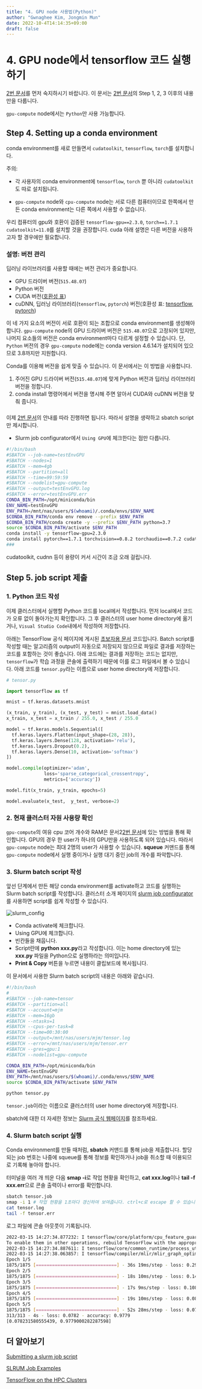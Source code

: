 ```yaml
---
title: "4. GPU node 사용법(Python)"
author: "Gwnaghee Kim, Jongmin Mun"
date: 2022-10-4T14:14:35+09:00
draft: false
---
```


# 4. GPU node에서 tensorflow 코드 실행하기

[2번 문서](https://hpc.stat.yonsei.ac.kr/docs/02_how-to-use-cpu-node_python/)를 먼저 숙지하시기 바랍니다. 이 문서는 [2번 문서](https://hpc.stat.yonsei.ac.kr/docs/02_how-to-use-cpu-node_python/)의 Step 1, 2, 3 이후의 내용만을 다룹니다.

`gpu-compute` node에서는 `Python`만 사용 가능합니다.

## Step 4. Setting up a conda environment

conda environment를 새로 만들면서 `cudatoolkit`, `tensorflow`, `torch`를 설치합니다. 

주의: 

- 각 사용자의 conda environment에 `tensorflow`, `torch` 뿐 아니라 `cudatoolkit`도 따로 설치됩니다.

- `gpu-compute` node와 `cpu-compute` node는 서로 다른 컴퓨터이므로 한쪽에서 만든 conda environment는 다른 쪽에서 사용할 수 없습니다.

우리 컴퓨터의 gpu와 호환이 검증된 `tensorflow-gpu==2.3.0`, `torch==1.7.1` `cudatoolkit=11.0`를 설치할 것을 권장합니다.  cuda 아래 설명은 다른 버전을 사용하고자 할 경우에만 필요합니다.

### 설명: 버전 관리

딥러닝 라이브러리를 사용할 때에는 버전 관리가 중요합니다. 

- GPU 드라이버 버전(`515.48.07`)
- Python 버전
- CUDA 버전([호환성 표](https://docs.nvidia.com/cuda/cuda-toolkit-release-notes/index.html))
- cuDNN, 딥러닝 라이브러리(`tensorflow`, `pytorch`) 버전(호환성 표: [tensorflow](https://www.tensorflow.org/install/source#gpu), [pytorch](https://pytorch.org/get-started/previous-versions/))

이 네 가지 요소의 버전이 서로 호환이 되는 조합으로 conda environment를 생성해야 합니다. `gpu-compute` node의 GPU 드라이버 버전은 `515.48.07`으로 고정되어 있지만, 나머지 요소들의 버전은 conda environment마다 다르게 설정할 수 있습니다. 단, `Python` 버전의 경우 `gpu-compute` node에는 conda version 4.6.14가 설치되어 있으므로 3.8까지만 지원합니다.

Conda를 이용해 버전을 쉽게 맞출 수 있습니다. 이 문서에서는 이 방법을 사용합니다.

1. 주어진 GPU 드라이버 버전(`515.48.07`)에 맞게 Python 버전과 딥러닝 라이브러리 버전을 정합니다.
2. conda install 명령어에서 버전을 명시해 주면 알아서 CUDA와 cuDNN 버전을 맞춰 줍니다.

### 

이제 [2번 문서](https://hpc.stat.yonsei.ac.kr/docs/02_how-to-use-cpu-node_python/)의 안내를 따라 진행하면 됩니다. 따라서 설명을 생략하고 sbatch script만 제시합니다.

- Slurm job configurator에서 `Using GPU`에 체크한다는 점만 다릅니다.

```bash
#!/bin/bash
#SBATCH --job-name=testEnvGPU
#SBATCH --nodes=1
#SBATCH --mem=4gb
#SBATCH --partition=all
#SBATCH --time=99:59:59
#SBATCH --nodelist=gpu-compute
#SBATCH --output=testEnvGPU.log
#SBATCH --error=testEnvGPU.err
CONDA_BIN_PATH=/opt/miniconda/bin
ENV_NAME=testEnvGPU
ENV_PATH=/mnt/nas/users/$(whoami)/.conda/envs/$ENV_NAME
$CONDA_BIN_PATH/conda env remove --prefix $ENV_PATH
$CONDA_BIN_PATH/conda create -y --prefix $ENV_PATH python=3.7
source $CONDA_BIN_PATH/activate $ENV_PATH
conda install -y tensorflow-gpu=2.3.0
conda install pytorch==1.7.1 torchvision==0.8.2 torchaudio==0.7.2 cudatoolkit=11.0 -c pytorch
### 
```

cudatoolkit, cudnn 등이 용량이 커서 시간이 조금 오래 걸립니다. 

## Step 5. job script 제출

### 1. Python 코드 작성

이제 클러스터에서 실행할 Python 코드를 local에서 작성합니다. 먼저 local에서 코드가 오류 없이 돌아가는지 확인합니다. 그 후 클러스터의 user home directory에 옮기거나, `Visual Studio Code`내에서 작성하여 저장합니다.

아래는 TensorFlow 공식 페이지에 게시된 [초보자용 문서](https://www.tensorflow.org/tutorials/quickstart/beginner?hl=ko) 코드입니다. Batch script를 작성할 때는 알고리즘의 output이 자동으로 저장되지 않으므로 파일로 결과를 저장하는 코드를 포함하는 것이 좋습니다. 아래 코드에는 결과를 저장하는 코드는 없지만, `tensorflow`가 학습 과정을 콘솔에 출력하기 때문에 이를 로그 파일에서 볼 수 있습니다. 아래 코드를 `tensor.py`라는 이름으로 user home directory에 저장합니다.

```python
# tensor.py

import tensorflow as tf

mnist = tf.keras.datasets.mnist

(x_train, y_train), (x_test, y_test) = mnist.load_data()
x_train, x_test = x_train / 255.0, x_test / 255.0

model = tf.keras.models.Sequential([
  tf.keras.layers.Flatten(input_shape=(28, 28)),
  tf.keras.layers.Dense(128, activation='relu'),
  tf.keras.layers.Dropout(0.2),
  tf.keras.layers.Dense(10, activation='softmax')
])

model.compile(optimizer='adam',
              loss='sparse_categorical_crossentropy',
              metrics=['accuracy'])

model.fit(x_train, y_train, epochs=5)

model.evaluate(x_test,  y_test, verbose=2)
```

### 2. 현재 클러스터 자원 사용량 확인

`gpu-compute`의 여유 cpu 코어 개수와 RAM은 문서2[2번 문서](https://hpc.stat.yonsei.ac.kr/docs/02_how-to-use-cpu-node_python/)에 있는 방법을 통해 확인합니다. 
GPU의 경우 한 user가 하나의 GPU만을 사용하도록 되어 있습니다. 따라서 `gpu-compute` node는 최대 2명의 user가 사용할 수 있습니다. **squeue** 커맨드를 통해 `gpu-compute` node에서 실행 중이거나 실행 대기 중인 job의 개수를 파악합니다.

### 3. Slurm batch script 작성

앞선 단계에서 만든 해당 conda environment를 activate하고 코드를 실행하는 Slurm batch script를 작성합니다. 클러스터 소개 페이지의 [slurm job configurator](https://hpc.stat.yonsei.ac.kr/tools/job-configurator.html)를 사용하면 script를 쉽게 작성할 수 있습니다. 

![slurm_config](/img/slurm_config.png)

- Conda activate에 체크합니다.
- Using GPU에 체크합니다.
- 빈칸들을 채웁니다.
- Script란에 **python xxx.py**라고 작성합니다. 이는 home directory에 있는 **xxx.py** 파일을 Python으로 실행하라는 의미입니다.
- **Print & Copy** 버튼을 누르면 내용이 클립보드에 복사됩니다. 

이 문서에서 사용한 Slurm batch script의 내용은 아래와 같습니다.

```bash
#!/bin/bash 
#
#SBATCH --job-name=tensor
#SBATCH --partition=all
#SBATCH --account=mjm
#SBATCH --mem=16gb
#SBATCH --ntasks=1
#SBATCH --cpus-per-task=8
#SBATCH --time=00:30:00
#SBATCH --output=/mnt/nas/users/mjm/tensor.log
#SBATCH --error=/mnt/nas/users/mjm/tensor.err
#SBATCH --gres=gpu:1
#SBATCH --nodelist=gpu-compute

CONDA_BIN_PATH=/opt/miniconda/bin
ENV_NAME=testEnvGPU
ENV_PATH=/mnt/nas/users/$(whoami)/.conda/envs/$ENV_NAME
source $CONDA_BIN_PATH/activate $ENV_PATH

python tensor.py
```

`tensor.job`이라는 이름으로 클러스터의 user home directory에 저장합니다.

sbatch에 대한 더 자세한 정보는 [Slurm 공식 웹페이지](https://slurm.schedmd.com/sbatch.html)를 참조하세요.

### 4. Slurm batch script 실행

Conda environment를 만들 때처럼, **sbatch** 커맨드를 통해 job을 제출합니다. 할당되는 job 번호는 나중에 squeue를 통해 정보를 확인하거나 job을 취소할 때 이용되므로 기록해 놓아야 합니다.

터미널을 여러 개 띄운 다음 **smap -i**로 작업 현황을 확인하고, **cat xxx.log**이나 **tail -f xxx.err**으로 콘솔 출력이나 error를 확인합니다.

```bash
sbatch tensor.job
smap -i 1 # 작업 현황을 1초마다 갱신하여 보여줍니다. ctrl+c로 escape 할 수 있습니다.
cat tensor.log
tail -f tensor.err
```

로그 파일에 콘솔 아웃풋이 기록됩니다.

```bash
2022-03-15 14:27:34.877232: I tensorflow/core/platform/cpu_feature_guard.cc:142] This TensorFlow binary is optimized with oneAPI Deep Neural Network Library (oneDNN) to use the following CPU instructions in performance-critical operations:  SSE4.1 SSE4.2 AVX AVX2 AVX512F FMA
To enable them in other operations, rebuild TensorFlow with the appropriate compiler flags.
2022-03-15 14:27:34.887611: I tensorflow/core/common_runtime/process_util.cc:146] Creating new thread pool with default inter op setting: 2. Tune using inter_op_parallelism_threads for best performance.
2022-03-15 14:27:38.063857: I tensorflow/compiler/mlir/mlir_graph_optimization_pass.cc:185] None of the MLIR Optimization Passes are enabled (registered 2)
Epoch 1/5
1875/1875 [==============================] - 36s 19ms/step - loss: 0.2993 - accuracy: 0.9140
Epoch 2/5
1875/1875 [==============================] - 18s 10ms/step - loss: 0.1436 - accuracy: 0.9575
Epoch 3/5
1875/1875 [==============================] - 17s 9ms/step - loss: 0.1080 - accuracy: 0.9675
Epoch 4/5
1875/1875 [==============================] - 19s 10ms/step - loss: 0.0866 - accuracy: 0.9739
Epoch 5/5
1875/1875 [==============================] - 52s 28ms/step - loss: 0.0750 - accuracy: 0.9762
313/313 - 4s - loss: 0.0782 - accuracy: 0.9779
[0.078231580555439, 0.9779000282287598]
```

## 더 알아보기

[Submitting a slurm job script](https://ubccr.freshdesk.com/support/solutions/articles/5000688140-submitting-a-slurm-job-script)

[SLRUM Job Examples](https://doc.zih.tu-dresden.de/jobs_and_resources/slurm_examples/)

[TensorFlow on the HPC Clusters](https://researchcomputing.princeton.edu/support/knowledge-base/tensorflow)
